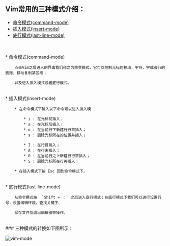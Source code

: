 ## Vim常用的三种模式介绍：
* [命令模式(command-mode)](#命令模式(command-mode))
* [插入模式(insert-mode)](#插入模式(insert-mode))
* [底行模式(last-line-mode)](#底行模式(last-line-mode))


<br>
<br>
* 命令模式(command-mode)


        点击Vim之后进入的界面我们称之为命令模式，它可以控制光标的移动，字符，字或者行的删除，移动复制某区段；
    
        以及进入插入模式或者底行模式。
    
 
 <br>   
* 插入模式(insert-mode)
	
		* 在命令模式下输入以下命令可以进入插入模
    
        	* i : 在光标前插入；
    		* a : 在光标后插入；
	        * o : 在当前行下新建行行首插入；
	        * s : 删除光标所在的位置并插入；
	        
	        * I : 在行首插入；
	        * A : 在行末插入；
	        * O : 在当前行之上新建行行首插入；
	        * S : 删除光标所在行再插入；
	        
	    * 在插入模式下按 Esc 回到命令模式下。
    

<br>
* 底行模式(last-line-mode)

	
		从命令模式按  `Shift + ：` 之后进入底行模式；在底行模式下我们可以进行设置行号，设置编辑环境，查找关键字、
	
		保存文件及退出编辑器等操作。
    
    
<br>  
### 三种模式的转换如下图所示：


![vim-mode](http://hbimg.b0.upaiyun.com/04f03fca5d81865305c84096c57550e4e22f80982ae8-mTyI2b_fw658)
    
    
    
    


